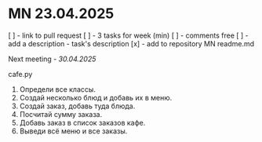 # MN 23.04.2025

[ ] - link to pull request
[ ] - 3 tasks for week (min)
[ ] - comments free
[ ] - add a description - task's description
[x] - add to repository MN readme.md

Next meeting - _30.04.2025_

cafe.py 
1. Определи все классы.
2. Создай несколько блюд и добавь их в меню.
3. Создай заказ, добавь туда блюда.
4. Посчитай сумму заказа.
5. Добавь заказ в список заказов кафе.
6. Выведи всё меню и все заказы.